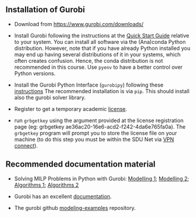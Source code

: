 
## Installation of Gurobi

- Download from <https://www.gurobi.com/downloads/>


- Install Gurobi following the instructions at the
  [Quick Start Guide](https://www.gurobi.com/documentation/quickstart.html)
  relative to your system. You can install all software via the
  (Ana)conda Python distribution. However, note that if you have already
  Python installed you may end up having several distributions of it in
  your systems, which often creates confusion. Hence, the conda
  distribution is not recommended in this course. Use `pyenv` to have a better control
  over Python versions.

- Install the Gurobi Python Interface (`gurobipy`) following these
  [instructions](https://support.gurobi.com/hc/en-us/articles/360044290292-How-do-I-install-Gurobi-for-Python-)
  The recommended installation is via `pip`.  This should install also the
  gurobi solver library.
  
  <!--
   To make it work you need also a license from the gurobi
    web page. You could use the tools from
    [here](https://support.gurobi.com/hc/en-us/articles/360059842732) and
    register at the [gurobi page](https://www.gurobi.com) to get the license.
    See also this local page of [guidelines](../gurobi/) for a full installation
    and documentation of gurobi.
    -->
  <!--
  [mac](https://www.gurobi.com/documentation/9.1/quickstart_mac/cs_grbpy_the_gurobi_python.html),
  [linux](https://www.gurobi.com/documentation/9.1/quickstart_linux/cs_grbpy_the_gurobi_python.html),
  [windows](https://www.gurobi.com/documentation/9.1/quickstart_windows/cs_grbpy_the_gurobi_python.html)
  (manual installation recommended)
  -->

- Register to get a temporary academic
  [license](https://www.gurobi.com/downloads/end-user-license-agreement-academic/).
 
- run `grbgetkey` using the argument provided at the license
  registration page (eg: grbgetkey
  ae36ac20-16e6-acd2-f242-4da6e765fa0a). The `grbgetkey` program will
  prompt you to store the license file on your machine (to do this step
  you must be within the SDU Net via
  [VPN connect](https://any.sdu.dk/)).


## Recommended documentation material


- Solving MILP Problems in Python with Gurobi: [Modelling 1](https://www.gurobi.com/pdfs/user-events/2017-frankfurt/Modeling-1.pdf); [Modelling 2](https://www.gurobi.com/pdfs/user-events/2017-frankfurt/Modeling-2.pdf);
[Algorithms 1](https://assets.gurobi.com/pdfs/user-events/2017-frankfurt/Algorithms-I.pdf);
[Algorithms 2](https://assets.gurobi.com/pdfs/user-events/2017-frankfurt/Algorithms-II.pdf)

- Gurobi has an excellent [documentation](https://docs.gurobi.com/current/).

- The gurobi github [modeling-examples](https://github.com/Gurobi/modeling-examples) repository.

<!--
-   you can get an introduction to modeling in Python with gurobi
    watching at least the first 34 minutes of this video: [Python I:
    Introduction to modeling with
    Python](http://www.gurobi.com/resources/seminars-and-videos/python-I-webinar)

-   two other
    [tutorials](https://www.gurobi.com/resources/seminars-and-videos/?category-filter=tutorials)
    on LP and MILP are available

-   an abundance of [application
    cases](https://www.gurobi.com/resources/seminars-and-videos/?category-filter=seminars-and-videos)

-   [examples](https://www.gurobi.com/documentation/9.1/examples/index.html)

-   [the Application Program Interface
    (API)](http://www.gurobi.com/documentation/current/refman/py_python_api_details.html).

-->

